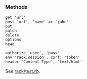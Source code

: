 ### Methods

    get 'url'
    post 'url', 'name' => 'john'
    put
    patch
    delete
    options
    head

    authorize 'user', 'pass'
    env 'rack.session', csrf: 'token'
    header 'Content-Type', 'text/html'

See [rack/test.rb](https://github.com/brynary/rack-test/blob/master/lib/rack/test.rb).
